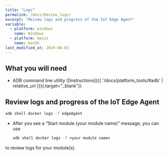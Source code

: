 ```yaml
---
title: "Logs"
permalink: /docs/Review_logs/
excerpt: "Reivew logs and progress of the IoT Edge Agent"
variable:
  - platform: windows
    name: Windows
  - platform: macos
    name: macOS
last_modified_at: 2019-08-03
---
```

## What you will need

* ADB command line utility ([Instructions]({{ '/docs/platform_tools/#adb' | relative_url }}){:target="_blank"})

## Review logs and progress of the IoT Edge Agent

  ```cmd
  adb shell docker logs -f edgeAgent
  ```

* After you see a “Start module (your module name)” message, you can use

  ```cmd
  adb shell docker logs -f <your module name>
  ```

to review logs for your module(s).
